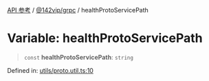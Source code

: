 [API 参考](../../../index.md) / [@142vip/grpc](../index.md) / healthProtoServicePath

# Variable: healthProtoServicePath

> `const` **healthProtoServicePath**: `string`

Defined in: [utils/proto.util.ts:10](https://github.com/142vip/core-x/blob/15d5bc9ef4bece78c0e60bdf074a2d245f625100/packages/grpc/src/utils/proto.util.ts#L10)
